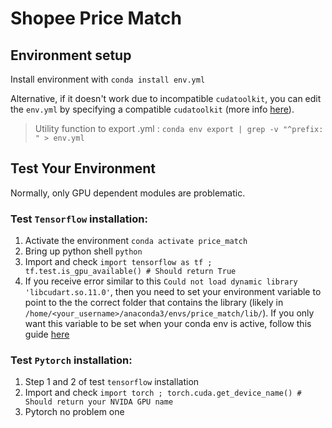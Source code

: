 # Shopee Price Match

## Environment setup

Install environment with `conda install env.yml`

Alternative, if it doesn't work due to incompatible `cudatoolkit`, you can edit the `env.yml` by specifying a compatible `cudatoolkit` (more info [here](https://docs.nvidia.com/deploy/cuda-compatibility/index.html)).

> Utility function to export .yml : `conda env export | grep -v "^prefix: " > env.yml`

## Test Your Environment

Normally, only GPU dependent modules are problematic.

### Test `Tensorflow` installation:

1. Activate the environment `conda activate price_match`
2. Bring up python shell `python`
3. Import and check `import tensorflow as tf ; tf.test.is_gpu_available() # Should return True`
4. If you receive error similar to this `Could not load dynamic library 'libcudart.so.11.0'`, then you need to set your environment variable to point to the the correct folder that contains the library (likely in `/home/<your_username>/anaconda3/envs/price_match/lib/`). If you only want this variable to be set when your conda env is active, follow this guide [here](https://stackoverflow.com/questions/46826497/conda-set-ld-library-path-for-env-only)



### Test `Pytorch` installation:

1. Step 1 and 2 of test `tensorflow` installation
2. Import and check `import torch ; torch.cuda.get_device_name() # Should return your NVIDA GPU name`
3. Pytorch no problem one

